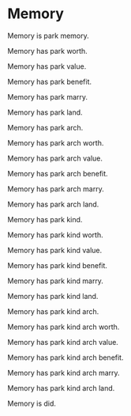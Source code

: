 # Memory

Memory is park memory.

Memory has park worth.

Memory has park value.

Memory has park benefit.

Memory has park marry.

Memory has park land.

Memory has park arch.

Memory has park arch worth.

Memory has park arch value.

Memory has park arch benefit.

Memory has park arch marry.

Memory has park arch land.

Memory has park kind.

Memory has park kind worth.

Memory has park kind value.

Memory has park kind benefit.

Memory has park kind marry.

Memory has park kind land.

Memory has park kind arch.

Memory has park kind arch worth.

Memory has park kind arch value.

Memory has park kind arch benefit.

Memory has park kind arch marry.

Memory has park kind arch land.

Memory is did.